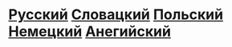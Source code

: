 # [Русский](ru/readme.md) [Словацкий](sk/readme.md) [Польский](pl/readme.md) [Немецкий](de/readme.md)  [Анегийский](en/readme.md) 
